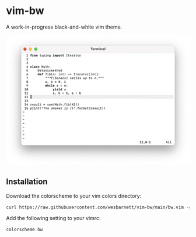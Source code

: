 # vim-bw

A work-in-progress black-and-white vim theme.

![Screenshot in terminal](https://raw.githubusercontent.com/wesbarnett/vim-bw/main/screenshot.png)

## Installation

Download the colorscheme to your vim colors directory:

```bash
curl https://raw.githubusercontent.com/wesbarnett/vim-bw/main/bw.vim -o $HOME/.vim/colors/bw.vim
```
Add the following setting to your vimrc:

```vimrc
colorscheme bw
```
